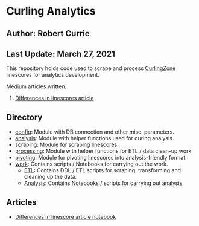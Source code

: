 # Curling Analytics
## Author: Robert Currie
## Last Update: March 27, 2021

This repository holds code used to scrape and process [CurlingZone](http://www.curlingzone.com) linescores for analytics development. 

Medium articles written: 
1. [Differences in linescores article](https://medium.com/@robert.art.currie/scoring-in-curling-do-games-from-different-events-look-different-90c3588c46d7)

## Directory
* [config](/config): Module with DB connection and other misc. parameters.
* [analysis](/analysis): Module with helper functions used for during analysis. 
* [scraping](/scraping): Module for scraping linescores. 
* [processing](/processing): Module with helper functions for ETL / data clean-up work.
* [pivoting](/pivoting): Module for pivoting linescores into analysis-friendly format.
* [work](/work): Contains scripts / Notebooks for carrying out the work. 
	* [ETL](/work/ETL): Contains DDL / ETL scripts for scraping, transforming and cleaning up the data.
	* [Analysis](/work/Analysis): Contains Notebooks / scripts for carrying out analysis. 
	
## Articles
* [Differences in linescore article notebook](/work/Analysis/LinescoreAnalysis/LinescoreAnalysis.ipynb)



